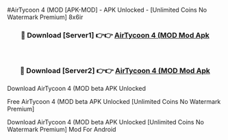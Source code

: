 #AirTycoon 4 (MOD [APK-MOD] - APK Unlocked - [Unlimited Coins No Watermark Premium] 8x6ir



<div align="center">

<h3>🔴 Download [Server1] 👉👉 <a href="https://momento.my/?title=AirTycoon_4_(MOD">AirTycoon 4 (MOD Mod Apk</a></h3><br>

<h3>🔴 Download [Server2] 👉👉 <a href="https://momento.my/?title=AirTycoon_4_(MOD">AirTycoon 4 (MOD Mod Apk</a></h3>
</div>



Download AirTycoon 4 (MOD beta APK Unlocked

Free AirTycoon 4 (MOD beta APK Unlocked [Unlimited Coins No Watermark Premium]

Download AirTycoon 4 (MOD beta APK Unlocked [Unlimited Coins No Watermark Premium] Mod For Android
